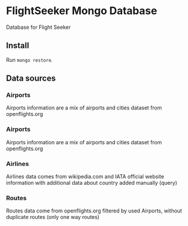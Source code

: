 # FlightSeeker Mongo Database

Database for Flight Seeker

## Install

Run `mongo restore`.

## Data sources

### Airports

Airports information are a mix of airports and cities dataset from openflights.org

### Airports

Airports information are a mix of airports and cities dataset from openflights.org

### Airlines

Airlines data comes from wikipedia.com and IATA official website information with additional data about country added manually (query)

### Routes

Routes data come from openflights.org filtered by used Airports, without duplicate routes (only one way routes)
